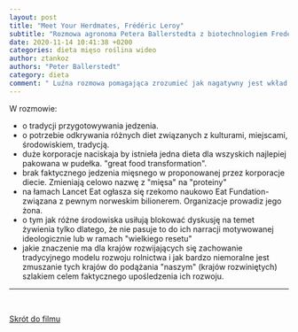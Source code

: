```yaml
---
layout: post
title: "Meet Your Herdmates, Frédéric Leroy"
subtitle: "Rozmowa agronoma Petera Ballerstedta z biotechnologiem Frederickiem Leroy (WIDEO)"
date: 2020-11-14 10:41:38 +0200
categories: dieta mięso roślina wideo
author: ztankoz
authors: "Peter Ballerstedt"
category: dieta
comment: " Luźna rozmowa pomagająca zrozumieć jak nagatywny jest wkład globalnych instytucji i korporacji na nasze codzienne żywienie a przez to też zdrowie "
---
```


W rozmowie:

- o tradycji przygotowywania jedzenia.
- o potrzebie odkrywania różnych diet związanych z kulturami, miejscami, środowiskiem, tradycją.
- duże korporacje naciskaja by istnieła jedna dieta dla wszyskich najlepiej pakowana w pudełka. "great food transformation".
- brak faktycznego jedzenia mięsnego w proponowanej przez korporacje diecie. Zmieniają celowo nazwę z "mięsa" na "proteiny"
- na łamach Lancet Eat ogłasza się rzekomo naukowo Eat Fundation- związana z pewnym norweskim bilionerem. Organizacje prowadiz jego żona.
- o tym jak różne środowiska usiłują blokować dyskusję na temet żywienia tylko dlatego, że nie pasuje to do ich narracji motywowanej ideologicznie lub w ramach "wielkiego resetu"
- jakie znaczenie ma dla krajów rozwijających się zachowanie tradycyjnego modelu rozwoju rolnictwa i jak bardzo niemoralne jest zmuszanie tych krajów do podążania "naszym" (krajów rozwiniętych) szlakiem celem faktycznego upośledzenia ich rozwoju.

<hr>
<br>

[Skrót do filmu](https://youtu.be/dISeLc0SjWY)
